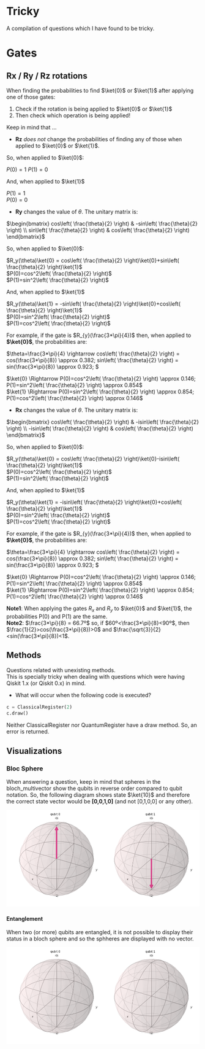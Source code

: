 # Tricky
A compilation of questions which I have found to be tricky.

# Gates

## Rx / Ry / Rz rotations

When finding the probabilities to find $\ket{0}$ or $\ket{1}$ after applying one of those gates:  
1. Check if the rotation is being applied to $\ket{0}$ or $\ket{1}$  
1. Then check which operation is being applied!
   
Keep in mind that ...
- **Rz** *does not* change the probabilities of finding any of those when applied to $\ket{0}$ or $\ket{1}$.
  
So, when applied to $\ket{0}$:

$P(0)=1$
$P(1)=0$    

And, when applied to $\ket{1}$  

$P(1)=1$  
$P(0)=0$    

- **Ry** changes the value of $\theta$. The unitary matrix is:
  
$`\begin{bmatrix} cos\left( \frac{\theta}{2} \right) & -sin\left( \frac{\theta}{2} \right)  \\ sin\left( \frac{\theta}{2} \right) & cos\left( \frac{\theta}{2} \right)  \end{bmatrix}`$

So, when applied to $\ket{0}$:

$R_y(\theta)\ket{0} = cos\left( \frac{\theta}{2} \right)\ket{0}+sin\left( \frac{\theta}{2} \right)\ket{1}$  
$P(0)=cos^2\left( \frac{\theta}{2} \right)$  
$P(1)=sin^2\left( \frac{\theta}{2} \right)$    

And, when applied to $\ket{1}$  

$R_y(\theta)\ket{1} = -sin\left( \frac{\theta}{2} \right)\ket{0}+cos\left( \frac{\theta}{2} \right)\ket{1}$  
$P(0)=sin^2\left( \frac{\theta}{2} \right)$   
$P(1)=cos^2\left( \frac{\theta}{2} \right)$  

For example, if the gate is $R_{y}(\frac{3*\pi}{4})$ then, when applied to **$\ket{0}$**, the probabilities are:

$\theta=\frac{3*\pi}{4} \rightarrow cos\left( \frac{\theta}{2} \right) = cos(\frac{3*\pi}{8}) \approx 0.382; sin\left( \frac{\theta}{2} \right) = sin(\frac{3*\pi}{8}) \approx 0.923; $

$\ket{0} \Rightarrow P(0)=cos^2\left( \frac{\theta}{2} \right) \approx 0.146; P(1)=sin^2\left( \frac{\theta}{2} \right) \approx 0.854$  
$\ket{1} \Rightarrow P(0)=sin^2\left( \frac{\theta}{2} \right) \approx 0.854; P(1)=cos^2\left( \frac{\theta}{2} \right) \approx 0.146$  

- **Rx** changes the value of $\theta$. The unitary matrix is:
  
$`\begin{bmatrix} cos\left( \frac{\theta}{2} \right) & -isin\left( \frac{\theta}{2} \right)  \\ -isin\left( \frac{\theta}{2} \right) & cos\left( \frac{\theta}{2} \right)  \end{bmatrix}`$

So, when applied to $\ket{0}$:

$R_y(\theta)\ket{0} = cos\left( \frac{\theta}{2} \right)\ket{0}-isin\left( \frac{\theta}{2} \right)\ket{1}$  
$P(0)=cos^2\left( \frac{\theta}{2} \right)$  
$P(1)=sin^2\left( \frac{\theta}{2} \right)$    

And, when applied to $\ket{1}$  

$R_y(\theta)\ket{1} = -isin\left( \frac{\theta}{2} \right)\ket{0}+cos\left( \frac{\theta}{2} \right)\ket{1}$  
$P(0)=sin^2\left( \frac{\theta}{2} \right)$   
$P(1)=cos^2\left( \frac{\theta}{2} \right)$  

For example, if the gate is $R_{y}(\frac{3*\pi}{4})$ then, when applied to **$\ket{0}$**, the probabilities are:

$\theta=\frac{3*\pi}{4} \rightarrow cos\left( \frac{\theta}{2} \right) = cos(\frac{3*\pi}{8}) \approx 0.382; sin\left( \frac{\theta}{2} \right) = sin(\frac{3*\pi}{8}) \approx 0.923; $

$\ket{0} \Rightarrow P(0)=cos^2\left( \frac{\theta}{2} \right) \approx 0.146; P(1)=sin^2\left( \frac{\theta}{2} \right) \approx 0.854$  
$\ket{1} \Rightarrow P(0)=sin^2\left( \frac{\theta}{2} \right) \approx 0.854; P(1)=cos^2\left( \frac{\theta}{2} \right) \approx 0.146$  

**Note1**: When applying the gates $R_x$ and $R_y$ to $\ket{0}$ and $\ket{1}$, the probabilities P(0) and P(1) are the same.  
**Note2**: $\frac{3*\pi}{8} = 66.7º$ so, if $60º<\frac{3*\pi}{8}<90º$, then $\frac{1}{2}>cos(\frac{3*\pi}{8})>0$ and $\frac{\sqrt{3}}{2}<sin(\frac{3*\pi}{8})<1$.  

## Methods
Questions related with unexisting methods.  
This is specially tricky when dealing with questions which were having Qiskit 1.x (or Qiskit 0.x) in mind.

- What will occur when the following code is executed?
```python
c = ClassicalRegister(2)
c.draw()
```
Neither ClassicalRegister nor QuantumRegister have a draw method. So, an error is returned.

## Visualizations

### Bloc Sphere

When answering a question, keep in mind that spheres in the bloch_multivector show the qubits in reverse order compared to qubit notation. So, the following diagram shows state $\ket{10}$ and therefore the correct state vector would be **[0,0,1,0]** (and not [0,1,0,0] or any other).

!['entangled bloch'](../images/bloch_10.png)  

#### Entanglement 

When two (or more) qubits are entangled, it is not possible to display their status in a bloch sphere and so the sphheres are displayed with no vector.

!['entangled bloch'](../images/entangled.png)  





